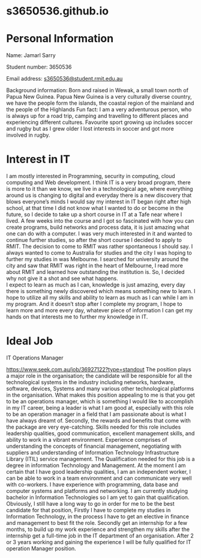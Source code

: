# s3650536.github.io
<h1/>Personal Information</h1>

Name: Jamarl Sarry

Student number: 3650536

Email address: s3650536@student.rmit.edu.au

Background information: Born and raised in Wewak, a small town north of Papua New Guinea. Papua New Guinea is a very culturally diverse country, we have the people form the islands, the coastal region of the mainland and the people of the Highlands
Fun fact: I am a very adventurous person, who is always up for a road trip, camping and travelling to different places and experiencing different cultures. Favourite sport growing up includes soccer and rugby but as I grew older I lost interests in soccer and got more involved in rugby. 

<h1/>Interest in IT</h1>

I am mostly interested in Programming, security in computing, cloud computing and Web development. I think IT is a very broad program, there is more to it than we know, we live in a technological age, where everything around us is changing to digital and everyday there is a new discovery that blows everyone’s minds
I would say my interest in IT began right after high school, at that time I did not know what I wanted to do or become in the future, so I decide to take up a short course in IT at a Tafe near where I lived. A few weeks into the course and I got so fascinated with how you can create programs, build networks and process data, it is just amazing what one can do with a computer.  I was very much interested in it and wanted to continue further studies, so after the short course I decided to apply to RMIT.
The decision to come to RMIT was rather spontaneous I should say. I always wanted to come to Australia for studies and the city I was hoping to further my studies in was Melbourne. I searched for university around the city and saw that RMIT was right in the heart of Melbourne, I read more about RMIT and learned how outstanding the institution is. So, I decided why not give it a shot and see what happens.  
I expect to learn as much as I can, knowledge is just amazing, every day there is something newly discovered which means something new to learn. I hope to utilize all my skills and ability to learn as much as I can while I am in my program. And it doesn’t stop after I complete my program, I hope to learn more and more every day, whatever piece of information I can get my hands on that interests me to further my knowledge in IT.

<h1/>Ideal Job</h1>

IT Operations Manager

https://www.seek.com.au/job/36927122?type=standout
The position plays a major role in the organisation; the candidate will be responsible for all the technological systems in the industry including networks, hardware, software, devices, Systems and many various other technological platforms in the organisation. What makes this position appealing to me is that you get to be an operations manager, which is something I would like to accomplish in my IT career, being a leader is what I am good at, especially with this role to be an operation manager in a field that I am passionate about is what I have always dreamt of. Secondly, the rewards and benefits that come with the package are very eye-catching.
Skills needed for this role includes leadership qualities, good communication, excellent management skills, and ability to work in a vibrant environment. Experience comprises of understanding the concepts of financial management, negotiating with suppliers and understanding of Information Technology Infrastructure Library (ITIL) service management. The Qualification needed for this job is a degree in information Technology and Management. At the moment I am certain that I have good leadership qualities, I am an independent worker, I can be able to work in a team environment and can communicate very well with co-workers. I have experience with programming, data base and computer systems and platforms and networking. I am currently studying bachelor in Information Technologies so I am yet to gain that qualification. Obviously, I still have a long way to go in order for me to be the best candidate for that position, Firstly I have to complete my studies in Information Technology, in the process I have to get an elective in finance and management to best fit the role. Secondly get an internship for a few months, to build up my work experience and strengthen my skills after the internship get a full-time job in the IT department of an organisation. After 2 or 3 years working and gaining the experience I will be fully qualified for IT operation Manager position.

